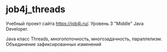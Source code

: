 # job4j_threads
Учебный проект сайта https://job4j.ru/.
Уровень 3 "Middle" Java Developer.

Java класс Threads, многопоточность, многозадачность, параллелизм.
Объединение зафиксированных изменений
